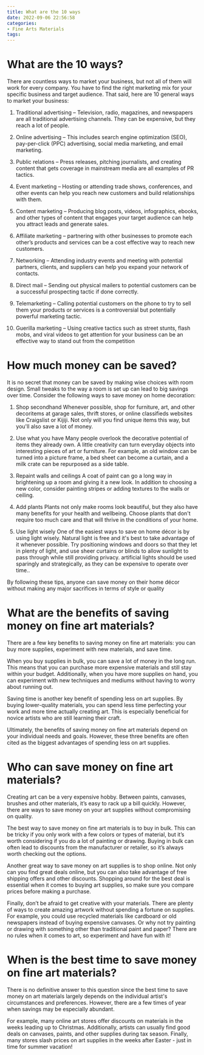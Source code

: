 ```yaml
---
title: What are the 10 ways
date: 2022-09-06 22:56:58
categories:
- Fine Arts Materials
tags:
---
```



#  What are the 10 ways?

There are countless ways to market your business, but not all of them will work for every company. You have to find the right marketing mix for your specific business and target audience. That said, here are 10 general ways to market your business:

1. Traditional advertising – Television, radio, magazines, and newspapers are all traditional advertising channels. They can be expensive, but they reach a lot of people.

2. Online advertising – This includes search engine optimization (SEO), pay-per-click (PPC) advertising, social media marketing, and email marketing.

3. Public relations – Press releases, pitching journalists, and creating content that gets coverage in mainstream media are all examples of PR tactics.

4. Event marketing – Hosting or attending trade shows, conferences, and other events can help you reach new customers and build relationships with them.

5. Content marketing – Producing blog posts, videos, infographics, ebooks, and other types of content that engages your target audience can help you attract leads and generate sales.

6. Affiliate marketing – partnering with other businesses to promote each other’s products and services can be a cost effective way to reach new customers.

7. Networking – Attending industry events and meeting with potential partners, clients, and suppliers can help you expand your network of contacts.

8. Direct mail – Sending out physical mailers to potential customers can be a successful prospecting tactic if done correctly.

9. Telemarketing – Calling potential customers on the phone to try to sell them your products or services is a controversial but potentially powerful marketing tactic.

10. Guerilla marketing – Using creative tactics such as street stunts, flash mobs, and viral videos to get attention for your business can be an effective way to stand out from the competition

#  How much money can be saved?

It is no secret that money can be saved by making wise choices with room design. Small tweaks to the way a room is set up can lead to big savings over time. Consider the following ways to save money on home decoration:

1. Shop secondhand Whenever possible, shop for furniture, art, and other decoritems at garage sales, thrift stores, or online classifieds websites like Craigslist or Kijiji. Not only will you find unique items this way, but you'll also save a lot of money.

2. Use what you have Many people overlook the decorative potential of items they already own. A little creativity can turn everyday objects into interesting pieces of art or furniture. For example, an old window can be turned into a picture frame, a bed sheet can become a curtain, and a milk crate can be repurposed as a side table.

3. Repaint walls and ceilings A coat of paint can go a long way in brightening up a room and giving it a new look. In addition to choosing a new color, consider painting stripes or adding textures to the walls or ceiling.

4. Add plants Plants not only make rooms look beautiful, but they also have many benefits for your health and wellbeing. Choose plants that don't require too much care and that will thrive in the conditions of your home.

5. Use light wisely One of the easiest ways to save on home décor is by using light wisely. Natural light is free and it's best to take advantage of it whenever possible. Try positioning windows and doors so that they let in plenty of light, and use sheer curtains or blinds to allow sunlight to pass through while still providing privacy. artificial lights should be used sparingly and strategically, as they can be expensive to operate over time..

By following these tips, anyone can save money on their home décor without making any major sacrifices in terms of style or quality

#  What are the benefits of saving money on fine art materials?

There are a few key benefits to saving money on fine art materials: you can buy more supplies, experiment with new materials, and save time.

When you buy supplies in bulk, you can save a lot of money in the long run. This means that you can purchase more expensive materials and still stay within your budget. Additionally, when you have more supplies on hand, you can experiment with new techniques and mediums without having to worry about running out.

Saving time is another key benefit of spending less on art supplies. By buying lower-quality materials, you can spend less time perfecting your work and more time actually creating art. This is especially beneficial for novice artists who are still learning their craft.

Ultimately, the benefits of saving money on fine art materials depend on your individual needs and goals. However, these three benefits are often cited as the biggest advantages of spending less on art supplies.

#  Who can save money on fine art materials?

Creating art can be a very expensive hobby. Between paints, canvases, brushes and other materials, it’s easy to rack up a bill quickly. However, there are ways to save money on your art supplies without compromising on quality.

The best way to save money on fine art materials is to buy in bulk. This can be tricky if you only work with a few colors or types of material, but it’s worth considering if you do a lot of painting or drawing. Buying in bulk can often lead to discounts from the manufacturer or retailer, so it’s always worth checking out the options.

Another great way to save money on art supplies is to shop online. Not only can you find great deals online, but you can also take advantage of free shipping offers and other discounts. Shopping around for the best deal is essential when it comes to buying art supplies, so make sure you compare prices before making a purchase.

Finally, don’t be afraid to get creative with your materials. There are plenty of ways to create amazing artwork without spending a fortune on supplies. For example, you could use recycled materials like cardboard or old newspapers instead of buying expensive canvases. Or why not try painting or drawing with something other than traditional paint and paper? There are no rules when it comes to art, so experiment and have fun with it!

#  When is the best time to save money on fine art materials?

There is no definitive answer to this question since the best time to save money on art materials largely depends on the individual artist's circumstances and preferences. However, there are a few times of year when savings may be especially abundant.

For example, many online art stores offer discounts on materials in the weeks leading up to Christmas. Additionally, artists can usually find good deals on canvases, paints, and other supplies during tax season. Finally, many stores slash prices on art supplies in the weeks after Easter - just in time for summer vacation!